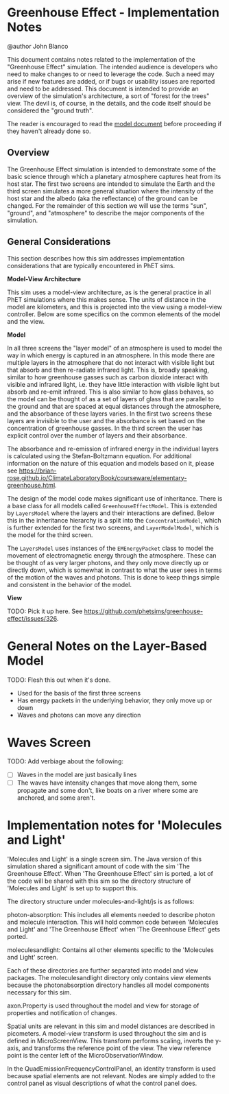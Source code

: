 # Greenhouse Effect - Implementation Notes

@author John Blanco

This document contains notes related to the implementation of the "Greenhouse Effect" simulation. The intended audience
is developers who need to make changes to or need to leverage the code. Such a need may arise if new features are added,
or if bugs or usability issues are reported and need to be addressed. This document is intended to provide an overview
of the simulation's architecture, a sort of "forest for the trees" view. The devil is, of course, in the details, and
the code itself should be considered the "ground truth".

The reader is encouraged to read
the [model document](https://github.com/phetsims/greenhouse-effect/blob/main/doc/model.md) before proceeding if they
haven't already done so.

## Overview

The Greenhouse Effect simulation is intended to demonstrate some of the basic science through which a planetary
atmosphere captures heat from its host star. The first two screens are intended to simulate the Earth and the third
screen simulates a more general situation where the intensity of the host star and the albedo (aka the reflectance) of
the ground can be changed. For the remainder of this section we will use the terms "sun", "ground", and
"atmosphere" to describe the major components of the simulation.

## General Considerations

This section describes how this sim addresses implementation considerations that are typically encountered in PhET sims.

**Model-View Architecture**

This sim uses a model-view architecture, as is the general practice in all PhET simulations where this makes sense.  The
units of distance in the model are kilometers, and this is projected into the view using a model-view controller.  Below
are some specifics on the common elements of the model and the view.

**Model**

In all three screens the "layer model" of an atmosphere is used to model the way in which energy is captured in an
atmosphere.  In this mode there are multiple layers in the atmosphere that do not interact with visible light but that
absorb and then re-radiate infrared light.  This is, broadly speaking, similar to how greenhouse gasses such as carbon
dioxide interact with visible and infrared light, i.e. they have little interaction with visible light but absorb and
re-emit infrared.  This is also similar to how glass behaves, so the model can be thought of as a set of layers of glass
that are parallel to the ground and that are spaced at equal distances through the atmosphere, and the absorbance of
these layers varies.  In the first two screens these layers are invisible to the user and the absorbance is set based
on the concentration of greenhouse gasses.  In the third screen the user has explicit control over the number of layers
and their absorbance.

The absorbance and re-emission of infrared energy in the individual layers is calculated using the Stefan-Boltzmann
equation. For additional information on the nature of this equation and models based on it, please see
https://brian-rose.github.io/ClimateLaboratoryBook/courseware/elementary-greenhouse.html.

The design of the model code makes significant use of inheritance.  There is a base class for all models called
`GreenhouseEffectModel`.  This is extended by `LayersModel` where the layers and their interactions are defined.  Below
this in the inheritance hierarchy is a split into the `ConcentrationModel`, which is further extended for the first two
screens, and `LayerModelModel`, which is the model for the third screen.

The `LayersModel` uses instances of the `EMEnergyPacket` class to model the movement of electromagnetic energy through
the atmosphere.  These can be thought of as very larger photons, and they only move directly up or directly down, which
is somewhat in contrast to what the user sees in terms of the motion of the waves and photons.  This is done to keep
things simple and consistent in the behavior of the model.

**View**

TODO: Pick it up here.  See https://github.com/phetsims/greenhouse-effect/issues/326.

# General Notes on the Layer-Based Model

TODO: Flesh this out when it's done.

- Used for the basis of the first three screens
- Has energy packets in the underlying behavior, they only move up or down
- Waves and photons can move any direction

# Waves Screen

TODO: Add verbiage about the following:

- [ ] Waves in the model are just basically lines
- [ ] The waves have intensity changes that move along them, some propagate and some don't, like boats on a river where
  some are anchored, and some aren't.

# Implementation notes for 'Molecules and Light'

'Molecules and Light' is a single screen sim. The Java version of this simulation shared a significant amount of code
with the sim 'The Greenhouse Effect'. When 'The Greenhouse Effect' sim is ported, a lot of the code will be shared with
this sim so the directory structure of 'Molecules and Light' is set up to support this.

The directory structure under molecules-and-light/js is as follows:

photon-absorption: This includes all elements needed to describe photon and molecule interaction. This will hold common
code between 'Molecules and Light' and 'The Greenhouse Effect' when 'The Greenhouse Effect' gets ported.

moleculesandlight: Contains all other elements specific to the 'Molecules and Light' screen.

Each of these directories are further separated into model and view packages. The moleculesandlight directory only
contains view elements because the photonabsorption directory handles all model components necessary for this sim.

axon.Property is used throughout the model and view for storage of properties and notification of changes.

Spatial units are relevant in this sim and model distances are described in picometers. A model-view transform is used
throughout the sim and is defined in MicroScreenView. This transform performs scaling, inverts the y-axis, and
transforms the reference point of the view. The view reference point is the center left of the MicroObservationWindow.

In the QuadEmissionFrequencyControlPanel, an identity transform is used because spatial elements are not relevant. Nodes
are simply added to the control panel as visual descriptions of what the control panel does.